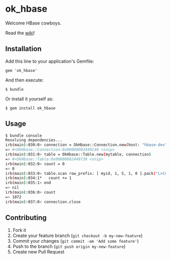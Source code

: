 # ok_hbase

Welcome HBase cowboys.

Read the [wiki](https://github.com/okcwest/ok-hbase/wiki)!

## Installation

Add this line to your application's Gemfile:

    gem 'ok_hbase'

And then execute:

    $ bundle

Or install it yourself as:

    $ gem install ok_hbase

## Usage

```bash
$ bundle console
Resolving dependencies...
irb(main):030:0> connection = OkHbase::Connection.new(host: "hbase-dev")
=> #<OkHbase::Connection:0x00000002440140 <snip>
irb(main):031:0> table = OkHbase::Table.new(mytable, connection)
=> #<OkHbase::Table:0x00000002449f38 <snip> 
irb(main):032:0> count = 0
=> 0
irb(main):033:0> table.scan row_prefix: [ myid, 1, 5, 1, 0 ].pack("L>CCCC") do |row, col|
irb(main):034:1*   count += 1
irb(main):035:1> end
=> nil
irb(main):036:0> count
=> 1072
irb(main):037:0> connection.close
```

## Contributing

1. Fork it
2. Create your feature branch (`git checkout -b my-new-feature`)
3. Commit your changes (`git commit -am 'Add some feature'`)
4. Push to the branch (`git push origin my-new-feature`)
5. Create new Pull Request
